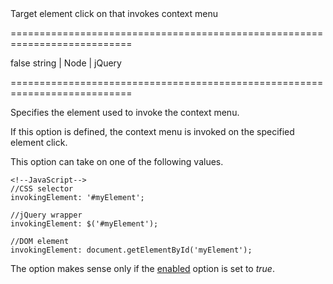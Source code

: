 <!--**
/*-------------------------------------------
    Auto-generated file. Do not modify.
-------------------------------------------

**-->
<!--d-->Target element click on that invokes context menu<!--/d-->
===========================================================================
<!--default-->false<!--/default-->
<!--type-->string | Node | jQuery<!--/type-->
===========================================================================

<!--shortDescription-->
Specifies the element used to invoke the context menu.
<!--/shortDescription-->

<!--fullDescription-->
If this option is defined, the context menu is invoked on the specified element click.

This option can take on one of the following values.

    <!--JavaScript-->
    //CSS selector
    invokingElement: '#myElement';
 
    //jQuery wrapper
    invokingElement: $('#myElement');
 
    //DOM element
    invokingElement: document.getElementById('myElement');

The option makes sense only if the [enabled](/Documentation/ApiReference/UI_Widgets/dxContextMenu/Configuration/alternativeInvocationMode/#enabled) option is set to *true*.


<!--/fullDescription-->